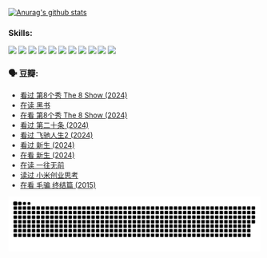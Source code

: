
[![Anurag's github stats](https://github-readme-stats.vercel.app/api?username=w940853815)](https://github.com/anuraghazra/github-readme-stats)

### Skills:

<code><img height="32" src="https://cdn.jsdelivr.net/npm/simple-icons@v5/icons/python.svg"></code>
<code><img height="32" src="https://cdn.jsdelivr.net/npm/simple-icons@v5/icons/javascript.svg"></code>
<code><img height="32" src="https://cdn.jsdelivr.net/npm/simple-icons@v5/icons/django.svg"></code>
<code><img height="32" src="https://cdn.jsdelivr.net/npm/simple-icons@v5/icons/flask.svg"></code>
<code><img height="32" src="https://cdn.jsdelivr.net/npm/simple-icons@v5/icons/vuetify.svg"></code>
<code><img height="32" src="https://cdn.jsdelivr.net/npm/simple-icons@v5/icons/git.svg"></code>
<code><img height="32" src="https://cdn.jsdelivr.net/npm/simple-icons@v5/icons/docker.svg"></code>
<code><img height="32" src="https://cdn.jsdelivr.net/npm/simple-icons@v5/icons/postgresql.svg"></code>
<code><img height="32" src="https://cdn.jsdelivr.net/npm/simple-icons@v5/icons/elasticsearch.svg"></code>
<code><img height="32" src="https://cdn.jsdelivr.net/npm/simple-icons@v5/icons/macos.svg"></code>
<code><img height="32" src="https://cdn.jsdelivr.net/npm/simple-icons@v5/icons/linux.svg"></code>

### 🗣 豆瓣:

<!-- DOUBAN-ACTIVITIES:START -->
- [看过 第8个秀 The 8 Show‎ (2024)](https://www.douban.com/people/136069238/status/4622960077/?_i=17309152)
- [在读 黑书](https://www.douban.com/people/136069238/status/4621189759/?_i=17309152)
- [在看 第8个秀 The 8 Show‎ (2024)](https://www.douban.com/people/136069238/status/4619801154/?_i=17309152)
- [看过 第二十条‎ (2024)](https://www.douban.com/people/136069238/status/4618624208/?_i=17309153)
- [看过 飞驰人生2‎ (2024)](https://www.douban.com/people/136069238/status/4616048805/?_i=17309153)
- [看过 新生‎ (2024)](https://www.douban.com/people/136069238/status/4612373431/?_i=17309153)
- [在看 新生‎ (2024)](https://www.douban.com/people/136069238/status/4607441062/?_i=17309153)
- [在读 一往无前](https://www.douban.com/people/136069238/status/4590507310/?_i=17309153)
- [读过 小米创业思考](https://www.douban.com/people/136069238/status/4590506983/?_i=17309153)
- [在看 毛骗 终结篇‎ (2015)](https://www.douban.com/people/136069238/status/4581971924/?_i=17309153)
<!-- DOUBAN-ACTIVITIES:END -->


![Snake animation](https://raw.githubusercontent.com/w940853815/w940853815/output/github-contribution-grid-snake.svg)

<!--
**w940853815/w940853815** is a ✨ _special_ ✨ repository because its `README.md` (this file) appears on your GitHub profile.

Here are some ideas to get you started:

- 🔭 I’m currently working on ...
- 🌱 I’m currently learning ...
- 👯 I’m looking to collaborate on ...
- 🤔 I’m looking for help with ...
- 💬 Ask me about ...
- 📫 How to reach me: ...
- 😄 Pronouns: ...
- ⚡ Fun fact: ...
-->
